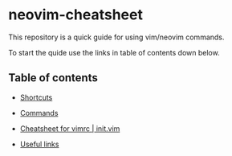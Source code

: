 # neovim-cheatsheet

This repository is a quick guide for using vim/neovim commands.

To start the quide use the links in table of contents down below.

## Table of contents

* [Shortcuts](shortcuts/README.md)

* [Commands](commands)

* [Cheatsheet for vimrc | init.vim](init)

* [Useful links](links)

